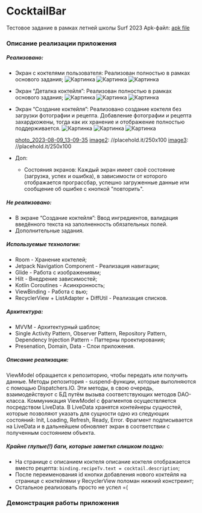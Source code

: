 # CocktailBar
Тестовое задание в рамках летней школы Surf 2023
Apk-файл: [apk file](/app-debug.apk)

### Описание реализации приложения
##### Реализовано:
-   Экран с коктелями пользователя:
    Реализован полностью в рамках основого задания;
    ![Картинка][image1] ![Картинка][image3] ![Картинка][image3]

    [image1]: //placehold.it/250x100
    [image2]: //placehold.it/250x100
    [image3]: //placehold.it/250x100
-   Экран “Деталка коктейля”:
    Реализован полностью в рамках основого задания;
    ![Картинка][image1] ![Картинка][image3] ![Картинка][image3]

    [image1]: //placehold.it/250x100
    [image2]: //placehold.it/250x100
    [image3]: //placehold.it/250x100
-   Экран “Создание коктейля”:
    Реализовано создание коктеля без загрузки фотографии и рецепта. Добавление фотографии и рецепта захардкожены, тогда как их хранение и отображение полностью поддерживается.
    ![Картинка][image1] ![Картинка][image3] ![Картинка][image3]

    [photo_2023-08-09_13-09-35](https://github.com/IlyaVolf/CocktailBar/assets/70796651/0ce98b99-b730-48c8-8296-7ccbd39b6511)
    [image2]: //placehold.it/250x100
    [image3]: //placehold.it/250x100
-   Доп:
    -   Состояния экранов:
        Каждый экран имеет своё состояние (загрузка, успех и ошибка), в зависимости от которого отображается програссбар, успешно загруженные данные или сообщение об ошибке с кнопкой "повторить".

##### Не реализовано:
-   В экране “Создание коктейля”:
    Ввод ингредиентов, валидация введённого текста на заполненность обязательных полей.
-   Дополнительные задания.

##### Используемые технологии:
-   Room - Хранение коктелей;
-   Jetpack Navigation Component - Реализация навигации;
-   Glide - Работа с изображениями;
-   Hilt - Внедрение зависимостей;
-   Kotlin Coroutines - Асинхронность;
-   ViewBinding - Работа с вью;
-   RecyclerView + ListAdapter + DiffUtil - Реализация списков.

##### Архитектура:
-   MVVM - Архитектурный шаблон;
-   Single Activity Pattern, Observer Pattern, Repository Pattern, Dependency Injection Pattern - Паттерны проектирования;
-   Presenation, Domain, Data - Слои приложения.

##### Описание реализации:
ViewModel обращается к репозиторию, чтобы передать или получить данные. Методы репозитория - suspend-функции, которые выполняются с помощью Dispatchers.IO. Эти методы, в свою очередь, взаимодействуют с БД путём вызыва соответствующих методов DAO-класса.
Коммуникация ViewModel с фрагментов осуществляется посредством LiveData. В LiveData хранятся контейнеры сущностей, которые позволяют указать для сущности одно из следующих состояний: Init, Loading, Refresh, Ready, Error. Фрагмент подписывается на LiveData и в дальнейшем обновляет экран в соответствии с полученным состоянием объекта.

##### Крайне __глупые(!)__ баги, которые заметил слишком поздно:
-   На странице с описанием коктеля описание коктеля отображается вместо рецепта: `binding.recipeTv.text = cocktail.description`;
-   После переименования id кнопки добавления нового коктейля на странице с коктейлями у RecyclerView поломан нижний констреинт;
-   Остальное реализовать просто не успел =(

### Демонстрация работы приложения

